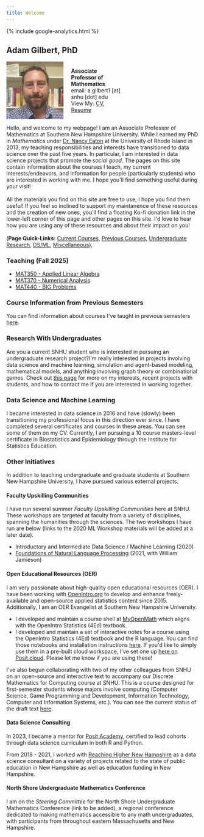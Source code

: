 ```yaml
---
title: Welcome
---
```

<head><meta name="google-site-verification" content="lr62Arr9Q6oTjiKORylSFmyiwVnPL9PsQFJ3af-l7MY" />
{% include google-analytics.html %}
</head>

## Adam Gilbert, PhD

<div style="display: flex; justify-content: space-between; align-items: center; flex-wrap: wrap;">
  <!-- Left Side: Your Info -->
  <div style="display: flex; align-items: center; max-width: 60%;">
    <img src="/SiteFiles/headshot.jpeg" alt="Headshot" width="150" style="margin-right: 20px;">
    <div>
      <p style="margin: 0;"><strong>Associate Professor of Mathematics</strong></p>
      <p style="margin: 0;">email: a.gilbert1 [at] snhu [dot] edu</p>
      <p style="margin: 0;">
        View My:
        <a href="https://drive.google.com/file/d/1MNpH4Z8H4rLJdybj7ntwOpgCtoPCQPg2/view?usp=sharing" target="_blank">CV</a>,
        <a href="https://agmath.github.io/SiteFiles/GilbertResume.html" title="Resume" target="_blank">Resume</a>
      </p>
    </div>
  </div>
</div>

Hello, and welcome to my webpage! I am an Associate Professor of Mathematics at Southern New Hampshire University. While I earned my PhD in *Mathematics* under [Dr. Nancy Eaton](http://www.math.uri.edu/~eaton/) at the University of Rhode Island in 2013, my teaching responsibilities and interests have transitioned to data science over the past five years. In particular, I am interested in data science projects that promote the *social good*. The pages on this site contain information about the courses I teach, my current interests/endeavors, and information for people (particularly students) who are interested in working with me. I hope you'll find something useful during your visit!<br/>
<br/>
All the materials you find on this site are free to use; I hope you find them useful! If you feel so inclined to support my maintanence of these resources and the creation of new ones, you'll find a floating Ko-fi donation link in the lower-left corner of this page and other pages on this site. I'd love to hear how you are using any of these resources and about their impact on you! <br/>
<br/>
(**Page Quick-Links:** [Current Courses](#currently-teaching), [Previous Courses](OldCourses.md), [Undergraduate Research](#research-with-undergraduates), [DS/ML](#data-science-and-machine-learning), [Miscellaneous](#other-initiatives)), 
  

### Teaching (Fall 2025)

+ [MAT350 - Applied Linear Algebra](LinearAlgebra.md)
+ [MAT370 - Numerical Analysis](NumericalAnalysis.md)
+ [MAT440 - BIG Problems](BIGproblems.md)

### Course Information from Previous Semesters

You can find information about courses I've taught in previous semesters [here](OldCourses.md).

### Research With Undergraduates

Are you a current SNHU student who is interested in pursuing an undergraduate research project?I'm really interested in projects involving data science and machine learning, simulation and agent-based modeling, mathematical models, and anything involving graph theory or combinatiorial games. Check out [this page](UGRmentor.md) for more on my interests, recent projects with students, and how to contact me if you are interested in working together.

### Data Science and Machine Learning

I became interested in data science in 2016 and have (slowly) been transitioning my professional focus in this direction ever since. I have completed several certificates and courses in these areas. You can see some of them on my CV. Currently, I am pursuing a 10 course masters-level certificate in Biostatistics and Epidemiology through the Institute for Statistics Education. 

### Other Initiatives

In addition to teaching undergraduate and graduate students at Southern New Hampshire University, I have pursued various external projects.

#### Faculty Upskilling Communities

I have run several summer *Faculty Upskilling Communities* here at SNHU. These workshops are targeted at faculty from a variety of disciplines, spanning the humanities through the sciences. The two workshops I have run are below (links to the 2020 ML Workshop materials will be added at a later date).  
+  Introductory and Intermediate Data Science / Machine Learning (2020) 
+  [Foundations of Natural Language Processing](https://agmath.github.io/FacultyUpskilling/) (2021, with William Jamieson)

#### Open Educational Resources (OER)

I am very passionate about high-quality open educational resources (OER). I have been working with [OpenIntro.org](https://www.openintro.org/) to develop and enhance freely-available and open-source applied statistics content since 2015. Additionally, I am an OER Evangelist at Southern New Hampshire University.
+ I developed and maintain a course shell at [MyOpenMath](https://www.myopenmath.com/) which aligns with the OpenIntro Statistics (4Ed) textbook.
+ I developed and maintain a set of interactive notes for a course using the OpenIntro Statistics (4Ed) textbook and the R language. You can find those notebooks and installation instructions [here](https://github.com/agmath/AppliedStatsInteractive). If you'd like to simply use them in a pre-built cloud workspace, I've set one up [here on Posit.cloud](https://posit.cloud/content/6328402). Please let me know if you are using these!

I've also begun collaborating with two of my other colleagues from SNHU on an open-source and interactive text to accompany our Discrete Mathematics for Computing course at SNHU. This is a course designed for first-semester students whose majors involve computing (Computer Science, Game Programming and Development, Information Technology, Computer and Information Systems, etc.). You can see the current status of the draft text [here](https://agmath.github.io/DiscreteMathForComputing/frontmatter.html).

#### Data Science Consulting

In 2023, I became a mentor for [Posit Academy](https://posit.co/products/enterprise/academy/), certified to lead cohorts through data science curriculum in both R and Python.

From 2018 - 2021, I worked with [Reaching Higher New Hampshire](https://reachinghighernh.org/) as a data science consultant on a variety of projects related to the state of public education in New Hampshire as well as education funding in New Hampshire.

#### North Shore Undergraduate Mathematics Conference

I am on the *Steering Committee* for the North Shore Undergraduate Mathematics Conference (link to be added), a regional conference dedicated to making mathematics accessible to any math undergraduates, with participants from throughout eastern Massachusetts and New Hampshire.


